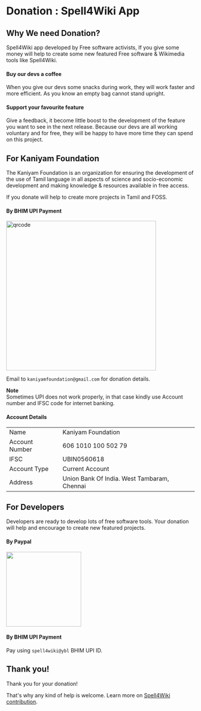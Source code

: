 # Donation : Spell4Wiki App

## Why We need Donation?

Spell4Wiki app developed by Free software activists, If you give some money will help to create some new featured Free software & Wikimedia tools like Spell4Wiki.

#### Buy our devs a coffee

When you give our devs some snacks during work, they will work faster and more efficient. As you know an empty bag cannot stand upright.

#### Support your favourite feature

Give a feedback, it become little boost to the development of the feature you want to see in the next release. Because our devs are all working voluntary and for free, they will be happy to have more time they can spend on this project.

## For Kaniyam Foundation

The Kaniyam Foundation is an organization for ensuring the development of the use of Tamil language in all aspects of science and socio-economic development and making knowledge & resources available in free access.

If you donate will help to create more projects in Tamil and FOSS.
            
#### By BHIM UPI Payment 


<img src="https://raw.githubusercontent.com/manimaran96/Spell4Wiki/master/files/assets/images/upi-kaniyam-foundation-qr-code.jpg" alt="qrcode" width="400px"/> 

Email to `kaniyamfoundation@gmail.com` for donation details.

**Note**<br/>
Sometimes UPI does not work properly, in that case kindly use Account number and IFSC code for internet banking.

#### Account Details

<table>
  <tr><td>Name</td><td>Kaniyam Foundation</td></tr>
  <tr><td>Account Number</td><td>606 1010 100 502 79</td></tr>
  <tr><td>IFSC</td><td>UBIN0560618</td></tr>
  <tr><td>Account Type</td><td>Current Account</td></tr>
  <tr><td>Address</td><td>Union Bank Of India. West Tambaram, Chennai</td></tr>
</table>
           
## For Developers

Developers are ready to develop lots of free software tools. Your donation will help and encourage to create new featured projects.

#### By Paypal

<a href="https://www.paypal.me/manimaran24"><img src="https://raw.githubusercontent.com/manimaran96/Spell4Wiki/master/files/assets/images/badges/paypal.png" width="200px"/></a>

#### By BHIM UPI Payment 

Pay using `spell4wiki@ybl` BHIM UPI ID.


## Thank you!

Thank you for your donation!

That's why any kind of help is welcome. Learn more on [Spell4Wiki contribution](https://github.com/manimaran96/Spell4Wiki/blob/master/docs/CONTRIBUTING.md#spell4wiki-contribution-guidelines).